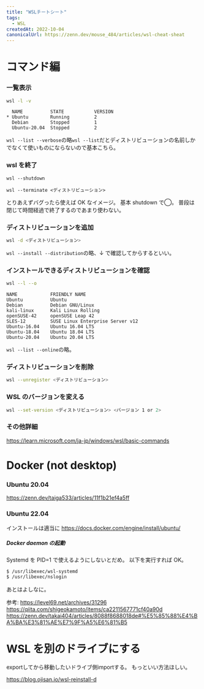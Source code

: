 ```yaml
---
title: "WSLチートシート"
tags:
  - WSL
createdAt: 2022-10-04
canonicalUrl: https://zenn.dev/mouse_484/articles/wsl-cheat-sheat
---
```


# コマンド編

### 一覧表示

```sh
wsl -l -v
```

```:例
  NAME          STATE           VERSION
* Ubuntu        Running         2
  Debian        Stopped         1
  Ubuntu-20.04  Stopped         2
```

`wsl --list --verbose`の略`wsl --list`だとディストリビューションの名前しかでなくて使いものにならないので基本こちら。

### wsl を終了

```sh:すべて
wsl --shutdown
```

```sh:特定のディストリビューション
wsl --terminate <ディストリビューション>
```

とりあえずバグったら使えば OK なイメージ。
基本 shutdown で◯。
普段は閉じて時間経過で終了するのであまり使わない。

### ディストリビューションを追加

```sh
wsl -d <ディストリビューション>
```

`wsl --install --distribution`の略、↓ で確認してからするといい。

### インストールできるディストリビューションを確認

```sh
wsl --l --o
```

```:例
NAME            FRIENDLY NAME
Ubuntu          Ubuntu
Debian          Debian GNU/Linux
kali-linux      Kali Linux Rolling
openSUSE-42     openSUSE Leap 42
SLES-12         SUSE Linux Enterprise Server v12
Ubuntu-16.04    Ubuntu 16.04 LTS
Ubuntu-18.04    Ubuntu 18.04 LTS
Ubuntu-20.04    Ubuntu 20.04 LTS
```

`wsl --list --online`の略。

### ディストリビューションを削除

```sh
wsl --unregister <ディストリビューション>
```

### WSL のバージョンを変える

```sh
wsl --set-version <ディストリビューション> <バージョン 1 or 2>
```

### その他詳細

https://learn.microsoft.com/ja-jp/windows/wsl/basic-commands

# Docker (not desktop)

### Ubuntu 20.04

https://zenn.dev/taiga533/articles/11f1b21ef4a5ff

### Ubuntu 22.04

インストールは適当に https://docs.docker.com/engine/install/ubuntu/

##### Docker daemon の起動

Systemd を PID=1 で使えるようにしないとだめ。
以下を実行すれば OK。

```sh
$ /usr/libexec/wsl-systemd
$ /usr/libexec/nslogin
```

あとはよしなに。

参考:
https://level69.net/archives/31296
https://qiita.com/shigeokamoto/items/ca2211567771cf40a90d
https://zenn.dev/takai404/articles/8088f8688018de#%E5%85%88%E4%BA%BA%E3%81%AE%E7%9F%A5%E6%81%B5

# WSL を別のドライブにする

exportしてから移動したいドライブ側importする。
もっといい方法ほしい。

https://blog.ojisan.io/wsl-reinstall-d
